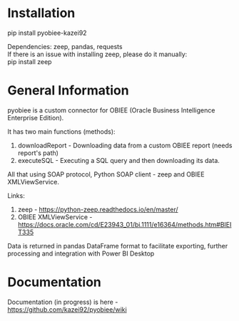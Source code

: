 # Installation
pip install pyobiee-kazei92

Dependencies: zeep, pandas, requests<br>
If there is an issue with installing zeep, please do it manually:<br>
pip install zeep


# General Information
pyobiee is a custom connector for OBIEE (Oracle Business Intelligence Enterprise Edition).

It has two main functions (methods):
1. downloadReport - Downloading data from a custom OBIEE report (needs report's path)
2. executeSQL - Executing a SQL query and then downloading its data.

All that using SOAP protocol, Python SOAP client - zeep and OBIEE XMLViewService.

Links:
1. zeep - https://python-zeep.readthedocs.io/en/master/
2. OBIEE XMLViewService - https://docs.oracle.com/cd/E23943_01/bi.1111/e16364/methods.htm#BIEIT335

Data is returned in pandas DataFrame format to facilitate exporting, further processing and integration with Power BI Desktop

# Documentation
Documentation (in progress) is here - https://github.com/kazei92/pyobiee/wiki

